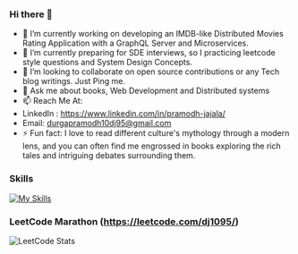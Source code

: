 ### Hi there 👋
- 🔭 I’m currently working on developing an IMDB-like Distributed Movies Rating Application with a GraphQL Server and Microservices.
- 🌱 I’m currently preparing for SDE interviews, so I practicing leetcode style questions and System Design Concepts.
- 👯 I’m looking to collaborate on open source contributions or any Tech blog writings. Just Ping me.
- 💬 Ask me about books, Web Development and Distributed systems
- 📫 Reach Me At: 
- LinkedIn : https://www.linkedin.com/in/pramodh-jajala/  
- Email: durgapramodh10dj95@gmail.com
- ⚡ Fun fact: I love to read different culture's mythology through a modern lens, and you can often find me engrossed in books exploring the rich tales and intriguing debates surrounding them.
### Skills
[![My Skills](https://skillicons.dev/icons?i=c,python,php,java,spring,hibernate,bootstrap,css,js,angular,react,vue,mysql,graphql,kafka,jenkins,aws,gcp,docker,kubernetes,github,git,postman&perline=8)](https://skillicons.dev)

### LeetCode Marathon (https://leetcode.com/dj1095/)

![LeetCode Stats](https://leetcard.jacoblin.cool/dj1095?theme=unicorn&font=Bungee%20Shade)

